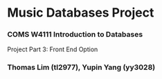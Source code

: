 # Music Databases Project
### COMS W4111 Introduction to Databases
Project Part 3: Front End Option
### Thomas Lim (tl2977), Yupin Yang (yy3028)
